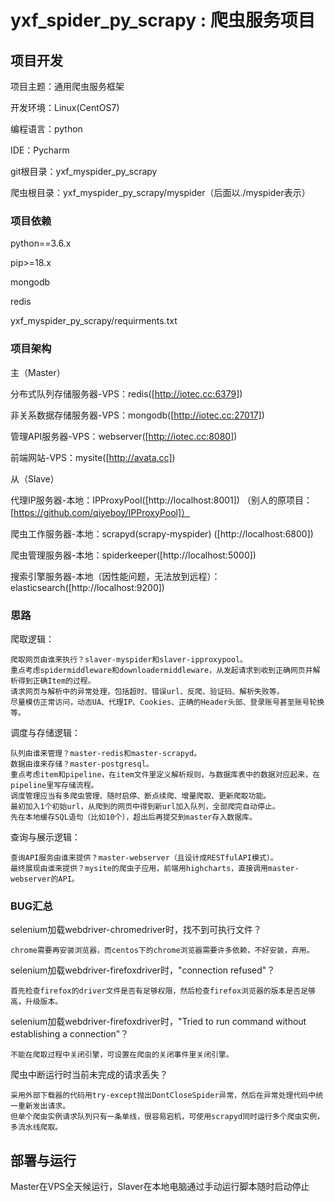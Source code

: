 yxf_spider_py_scrapy : 爬虫服务项目
=========================================================

## 项目开发

项目主题：通用爬虫服务框架  

开发环境：Linux(CentOS7)  

编程语言：python  

IDE：Pycharm  

git根目录：yxf_myspider_py_scrapy  

爬虫根目录：yxf_myspider_py_scrapy/myspider（后面以./myspider表示）  

### 项目依赖  

python==3.6.x  

pip>=18.x  

mongodb  

redis  

yxf_myspider_py_scrapy/requirments.txt  

### 项目架构

主（Master）  

分布式队列存储服务器-VPS：redis([http://iotec.cc:6379])  

非关系数据存储服务器-VPS：mongodb([http://iotec.cc:27017])  

管理API服务器-VPS：webserver([http://iotec.cc:8080])  

前端网站-VPS：mysite([http://avata.cc])  

从（Slave）  

代理IP服务器-本地：IPProxyPool([http://localhost:8001]) （别人的原项目：[https://github.com/qiyeboy/IPProxyPool]）  

爬虫工作服务器-本地：scrapyd(scrapy-myspider) ([http://localhost:6800])  

爬虫管理服务器-本地：spiderkeeper([http://localhost:5000])  

搜索引擎服务器-本地（因性能问题，无法放到远程）：elasticsearch([http://localhost:9200])  

### 思路

爬取逻辑：

	爬取网页由谁来执行？slaver-myspider和slaver-ipproxypool。
	重点考虑spidermiddleware和downloadermiddleware，从发起请求到收到正确网页并解析得到正确Item的过程。
	请求网页与解析中的异常处理，包括超时、错误url、反爬、验证码、解析失败等。
	尽量模仿正常访问，动态UA、代理IP、Cookies、正确的Header头部、登录账号甚至账号轮换等。

调度与存储逻辑：

	队列由谁来管理？master-redis和master-scrapyd。
	数据由谁来存储？master-postgresql。
	重点考虑item和pipeline，在item文件里定义解析规则，与数据库表中的数据对应起来，在pipeline里写存储流程。
	调度管理应当有多爬虫管理、随时启停、断点续爬、增量爬取、更新爬取功能。
	最初加入1个初始url，从爬到的网页中得到新url加入队列，全部爬完自动停止。
	先在本地缓存SQL语句（比如10个），超出后再提交到master存入数据库。

查询与展示逻辑：

	查询API服务由谁来提供？master-webserver（且设计成RESTfulAPI模式）。
	最终展现由谁来提供？mysite的爬虫子应用，前端用highcharts，直接调用master-webserver的API。

### BUG汇总

selenium加载webdriver-chromedriver时，找不到可执行文件？  

    chrome需要再安装浏览器，而centos下的chrome浏览器需要许多依赖，不好安装，弃用。  
    
selenium加载webdriver-firefoxdriver时，"connection refused"？  

    首先检查firefox的driver文件是否有足够权限，然后检查firefox浏览器的版本是否足够高，升级版本。  

selenium加载webdriver-firefoxdriver时，"Tried to run command without establishing a connection"？  

    不能在爬取过程中关闭引擎，可设置在爬虫的关闭事件里关闭引擎。  

爬虫中断运行时当前未完成的请求丢失？  

    采用外部下载器的代码用try-except抛出DontCloseSpider异常，然后在异常处理代码中统一重新发出请求。
    但单个爬虫实例请求队列只有一条单线，很容易宕机，可使用scrapyd同时运行多个爬虫实例，多流水线爬取。

## 部署与运行

Master在VPS全天候运行，Slaver在本地电脑通过手动运行脚本随时启动停止  
